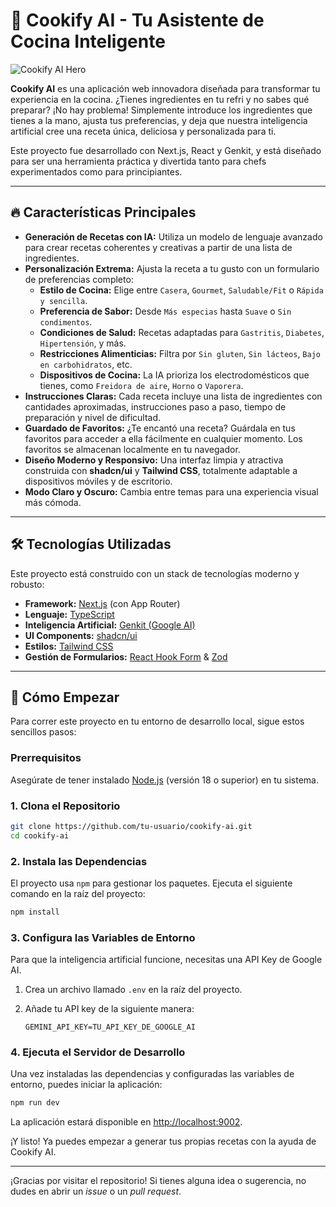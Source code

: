 # 🍳 Cookify AI - Tu Asistente de Cocina Inteligente

![Cookify AI Hero](https://picsum.photos/seed/comida-preparada/1200/600)

**Cookify AI** es una aplicación web innovadora diseñada para transformar tu experiencia en la cocina. ¿Tienes ingredientes en tu refri y no sabes qué preparar? ¡No hay problema! Simplemente introduce los ingredientes que tienes a la mano, ajusta tus preferencias, y deja que nuestra inteligencia artificial cree una receta única, deliciosa y personalizada para ti.

Este proyecto fue desarrollado con Next.js, React y Genkit, y está diseñado para ser una herramienta práctica y divertida tanto para chefs experimentados como para principiantes.

---

## 🔥 Características Principales

-   **Generación de Recetas con IA:** Utiliza un modelo de lenguaje avanzado para crear recetas coherentes y creativas a partir de una lista de ingredientes.
-   **Personalización Extrema:** Ajusta la receta a tu gusto con un formulario de preferencias completo:
    -   **Estilo de Cocina:** Elige entre `Casera`, `Gourmet`, `Saludable/Fit` o `Rápida y sencilla`.
    -   **Preferencia de Sabor:** Desde `Más especias` hasta `Suave` o `Sin condimentos`.
    -   **Condiciones de Salud:** Recetas adaptadas para `Gastritis`, `Diabetes`, `Hipertensión`, y más.
    -   **Restricciones Alimenticias:** Filtra por `Sin gluten`, `Sin lácteos`, `Bajo en carbohidratos`, etc.
    -   **Dispositivos de Cocina:** La IA prioriza los electrodomésticos que tienes, como `Freidora de aire`, `Horno` o `Vaporera`.
-   **Instrucciones Claras:** Cada receta incluye una lista de ingredientes con cantidades aproximadas, instrucciones paso a paso, tiempo de preparación y nivel de dificultad.
-   **Guardado de Favoritos:** ¿Te encantó una receta? Guárdala en tus favoritos para acceder a ella fácilmente en cualquier momento. Los favoritos se almacenan localmente en tu navegador.
-   **Diseño Moderno y Responsivo:** Una interfaz limpia y atractiva construida con **shadcn/ui** y **Tailwind CSS**, totalmente adaptable a dispositivos móviles y de escritorio.
-   **Modo Claro y Oscuro:** Cambia entre temas para una experiencia visual más cómoda.

---

## 🛠️ Tecnologías Utilizadas

Este proyecto está construido con un stack de tecnologías moderno y robusto:

-   **Framework:** [Next.js](https://nextjs.org/) (con App Router)
-   **Lenguaje:** [TypeScript](https://www.typescriptlang.org/)
-   **Inteligencia Artificial:** [Genkit (Google AI)](https://firebase.google.com/docs/genkit)
-   **UI Components:** [shadcn/ui](https://ui.shadcn.com/)
-   **Estilos:** [Tailwind CSS](https://tailwindcss.com/)
-   **Gestión de Formularios:** [React Hook Form](https://react-hook-form.com/) & [Zod](https://zod.dev/)

---

## 🚀 Cómo Empezar

Para correr este proyecto en tu entorno de desarrollo local, sigue estos sencillos pasos:

### Prerrequisitos

Asegúrate de tener instalado [Node.js](https://nodejs.org/) (versión 18 o superior) en tu sistema.

### 1. Clona el Repositorio

```bash
git clone https://github.com/tu-usuario/cookify-ai.git
cd cookify-ai
```

### 2. Instala las Dependencias

El proyecto usa `npm` para gestionar los paquetes. Ejecuta el siguiente comando en la raíz del proyecto:

```bash
npm install
```

### 3. Configura las Variables de Entorno

Para que la inteligencia artificial funcione, necesitas una API Key de Google AI.

1.  Crea un archivo llamado `.env` en la raíz del proyecto.
2.  Añade tu API key de la siguiente manera:

    ```env
    GEMINI_API_KEY=TU_API_KEY_DE_GOOGLE_AI
    ```

### 4. Ejecuta el Servidor de Desarrollo

Una vez instaladas las dependencias y configuradas las variables de entorno, puedes iniciar la aplicación:

```bash
npm run dev
```

La aplicación estará disponible en [http://localhost:9002](http://localhost:9002).

¡Y listo! Ya puedes empezar a generar tus propias recetas con la ayuda de Cookify AI.

---

¡Gracias por visitar el repositorio! Si tienes alguna idea o sugerencia, no dudes en abrir un *issue* o un *pull request*.
